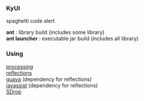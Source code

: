 ### KyUI  
spaghetti code alert
  
<b>ant</b> : library build (includes some library)  
<b>ant launcher</b> : executable jar build (includes all library)  

### Using  
[processing](processing.org)  
[reflections](https://github.com/ronmamo/reflections)  
[guava](https://github.com/google/guava) (dependency for reflections)  
[javassist](https://github.com/jboss-javassist/javassist) (dependency for reflections)  
[SDrop](http://www.sojamo.de/libraries/drop/)  
